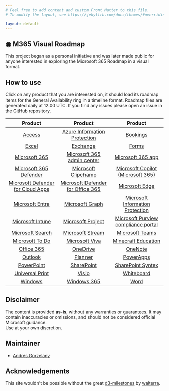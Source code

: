 ```yaml
---
# Feel free to add content and custom Front Matter to this file.
# To modify the layout, see https://jekyllrb.com/docs/themes/#overriding-theme-defaults

layout: default
---
```


## ◉ M365 Visual Roadmap
This project began as a personal initiative and was later made public for anyone interested in exploring the Microsoft 365 Roadmap in a visual format.

## How to use
Click on any product that you are interested on, it should load its roadmap items for the General Availability ring in a timeline format.
Roadmap files are generated daily at 12:00 UTC. If you find any issues please open an issue in the GitHub repository.

| Product | Product | Product |
| :-------------: | :-------------: |:-------------: |
|[Access](./roadmap/Access.html) | [Azure Information Protection](./roadmap/AzureIP.html)| [Bookings](./roadmap/Bookings.html)|
|[Excel](./roadmap/Excel.html) | [Exchange](./roadmap/Exchange.html)| [Forms](./roadmap/Forms.html)|
|[Microsoft 365](./roadmap/Microsoft365.html) | [Microsoft 365 admin center](./roadmap/M365AdminCenter.html)| [Microsoft 365 app](./roadmap/M365App.html)|
|[Microsoft 365 Defender](./roadmap/Microsoft365Defender.html) | [Microsoft Clipchamp](./roadmap/Clipchamp.html)| [Microsoft Copilot (Microsoft 365)](./roadmap/Copilot.html)|
|[Microsoft Defender for Cloud Apps](./roadmap/DefenderForCloudApps.html) | [Microsoft Defender for Office 365](./roadmap/DefenderOffice365.html)| [Microsoft Edge](./roadmap/Edge.html)|
|[Microsoft Entra](./roadmap/Entra.html) | [Microsoft Graph](./roadmap/Graph.html)| [Microsoft Information Protection](./roadmap/MicrosoftIP.html)|
|[Microsoft Intune](./roadmap/Intune.html) | [Microsoft Project](./roadmap/Project.html)| [Microsoft Purview compliance portal](./roadmap/PurviewCompliancePortal.html)|
|[Microsoft Search](./roadmap/Search.html) | [Microsoft Stream](./roadmap/Stream.html)| [Microsoft Teams](./roadmap/Teams.html)|
|[Microsoft To Do](./roadmap/ToDo.html) | [Microsoft Viva](./roadmap/Viva.html)| [Minecraft Education](MinecraftEducation.html)|
|[Office 365](./roadmap/Office365.html) | [OneDrive](./roadmap/OneDrive.html)| [OneNote](./roadmap/OneNote.html)|
|[Outlook](./roadmap/Outlook.html) | [Planner](./roadmap/Planner.html)| [PowerApps](./roadmap/PowerApps.html)|
|[PowerPoint](./roadmap/PowerPoint.html) | [SharePoint](./roadmap/SharePoint.html)| [SharePoint Syntex](./roadmap/Syntex.html)|
|[Universal Print](./roadmap/UniversalPrint.html) | [Visio](./roadmap/Visio.html)| [Whiteboard](./roadmap/Whiteboard.html)|
|[Windows](./roadmap/Windows.html) | [Windows 365](./roadmap/Windows365.html)| [Word](./roadmap/Word.html)|

## Disclaimer
The content is provided **as-is**, without any warranties or guarantees. It may contain inaccuracies or omissions, and should not be considered official Microsoft guidance.  
Use at your own discretion.

## Maintainer
- [Andrés Gorzelany](https://www.linkedin.com/in/andresgorzelany/)

## Acknowledgements
This site wouldn't be possible without the great [d3-milestones](https://github.com/walterra/d3-milestones) by [walterra](https://github.com/walterra).
